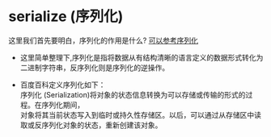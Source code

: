 # serialize (序列化)
这里我们首先要明白，序列化的作用是什么? [可以参考序列化][serialize]    

* 这里简单整理下,序列化是指将数据从有结构清晰的语言定义的数据形式转化为二进制字符串，反序列化则是序列化的逆操作。       

* 百度百科定义序列化如下：      
序列化 (Serialization)将对象的状态信息转换为可以存储或传输的形式的过程。在序列化期间，       
对象将其当前状态写入到临时或持久性存储区。以后，可以通过从存储区中读取或反序列化对象的状态，重新创建该对象。           
























[serialize]:http://blog.csdn.net/kiritow/article/details/53129096